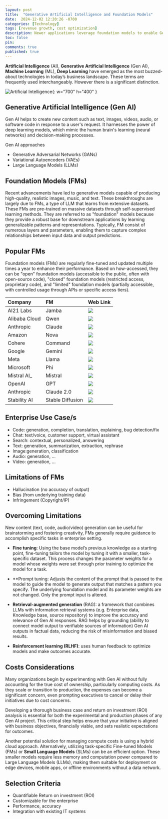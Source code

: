 ```yaml
---
layout: post
title:  "Generative Artificial Intelligence and Foundation Models"
date:  2024-12-02 12:20:26 -0700
categories: [Technology]
tags: [revenue growth, cost optimization]
description: Newer applications leverage foundation models to enable Gen AI capabilities into core workflows, driving automation, and increasing productivity
toc: false
pin: 
comments: true
published: true
---
```


**Artificial Intelligence** (AI), **Generative Artificial Intelligence** (Gen AI), **Machine Learning** (ML), **Deep Learning** have emerged as the most buzzed-about technologies in today’s business landscape. These terms are frequently used interchangeably. However there is a significant distinction.

![Artificial Intelligence](https://ketanhm.github.io/images/ai.jpg){: w="700" h="400" }

## Generative Artificial Intelligence (Gen AI)
Gen AI helps to create new content such as text, images, videos, audio, or software code in response to a user's request. It harnesses the power of deep learning models, which mimic the human brain's learning (neural networks) and decision-making processes. 

Gen AI approaches
- Generative Adversarial Networks (GANs)
- Variational Autoencoders (VAEs)
- Large Language Models (LLMs)

## Foundation Models (FMs)
Recent advancements have led to generative models capable of producing high-quality, realistic images, music, and text. These breakthroughs are largely due to FMs, a type of LLM that learns from extensive datasets. These FMs are pre-trained on massive datasets through self-supervised learning methods. They are referred to as "foundation" models because they provide a robust base for downstream applications by learning generalizable patterns and representations. Typically, FM consist of numerous layers and parameters, enabling them to capture complex relationships between input data and output predictions.

## Popular FMs
Foundation models (FMs) are regularly fine-tuned and updated multiple times a year to enhance their performance. Based on how-accessed, they can be "open" foundation models (accessible to the public, often with open-source code), "closed" foundation models (restricted access, proprietary code), and "limited" foundation models (partially accessible, with controlled usage through APIs or specific access tiers).

| Company | FM | Web Link |
|:--------|:--------|:--------|
| AI21 Labs   | Jamba   | ![](https://ai21.com/jamba/) |
| Alibaba Cloud | Qwen    | ![](https://www.alibabacloud.com/product/qwen) |
| Anthropic   | Claude  | ![](https://anthropic.com/claude/) |
| Amazon    | Nova | ![](https://aws.amazon.com/ai/generative-ai/nova) |
| Cohere    | Command  | ![](https://cohere.ai/command) |
| Google | Gemini | ![](https://ai.google/get-started/our-models/)  |
| Meta    | Llama    | ![](https://ai.meta.com/resources/models-and-libraries/#models) |
| Microsoft | Phi  | ![](https://ai.azure.com/explore/models?selectedCollection=phi) |
| Mistral AI_ | Mistral |  ![](https://docs.mistral.ai/getting-started/models/models_overview/) |
| OpenAI   | GPT  | ![](https://platform.openai.com/docs/models) |
| Anthropic   | Claude 2.0 | ![](https://anthropic.com/claude-2.0/) |
| Stability AI | Stable Diffusion | ![](https://stability.ai/stable-image) |


## Enterprise Use Case/s
- Code: generation, completion, translation, explaining, bug detection/fix
- Chat: text/voice, customer support, virtual assistant
- Search: contextual, personalized, answering
- Text: generation, summarization, extraction, rephrase
- Image:generation, classification
- Audio: generation, ...
- Video: generation, ...

## Limitations of FMs
- Hallucination (no accuracy of output)
- Bias (from underlying training data)
- Infringement (Copyright/IP)

## Overcoming Limitations
New content (text, code, audio/video) generation can be useful for brainstorming and fostering creativity, FMs generally require guidance to accomplish specific tasks in enterprise setting. 

- **Fine tuning**: Using the base model’s previous knowledge as a starting point, fine-tuning tailors the model by tuning it with a smaller, task-specific dataset. This process changes the parameter weights for a model whose weights were set through prior training to optimize the model for a task.

- **Prompt tuning: Adjusts the content of the prompt that is passed to the model to guide the model to generate output that matches a pattern you specify. The underlying foundation model and its parameter weights are not changed. Only the prompt input is altered.

- **Retrieval-augmented generation** (RAG): a framework that combines LLMs with information retrieval systems (e.g. Enterprise data, Knowledge base, source repository) to improve the accuracy and relevance of Gen AI responses. RAG helps by grounding (ability to connect model output to verifiable sources of information) Gen AI outputs in factual data, reducing the risk of misinformation and biased results.

- **Reinforcement learning (RLHF)**: uses human feedback to optimize models and make outcomes accurate.

## Costs Considerations
Many organizations begin by experimenting with Gen AI without fully accounting for the true cost of ownership, particularly computing costs. As they scale or transition to production, the expenses can become a significant concern, even prompting executives to cancel or delay their initiatives due to cost concerns.

Developing a thorough business case and return on investment (ROI) analysis is essential for both the experimental and production phases of any Gen AI project. This critical step helps ensure that your initiative is aligned with business objectives, financially viable, and sets realistic expectations for outcomes.

Another potential solution for managing compute costs is using a hybrid cloud approach. Alternatively, utilizing task-specific Fine-tuned Models (FMs) or **Small Language Models** (SLMs) can be an efficient option. These smaller models require less memory and computation power compared to Large Language Models (LLMs), making them suitable for deployment on edge devices, mobile apps, or offline environments without a data network.

## Selection Criteria
- Quantifiable Return on investment (ROI)
- Customizable for the enterprise
- Performance, accuracy
- Integration with existing IT systems